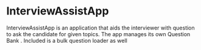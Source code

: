 # InterviewAssistApp
InterviewAssistApp is an application that aids the interviewer with question to ask the candidate for given topics.
The app manages its own Question Bank . Included is a bulk question loader as well

